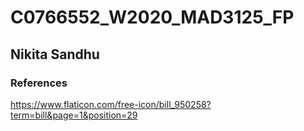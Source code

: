 # C0766552_W2020_MAD3125_FP

## Nikita Sandhu

### References
https://www.flaticon.com/free-icon/bill_950258?term=bill&page=1&position=29
